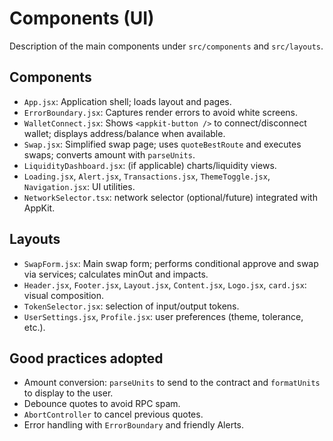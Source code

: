 # Components (UI)

Description of the main components under `src/components` and `src/layouts`.

## Components
- `App.jsx`: Application shell; loads layout and pages.
- `ErrorBoundary.jsx`: Captures render errors to avoid white screens.
- `WalletConnect.jsx`: Shows `<appkit-button />` to connect/disconnect wallet; displays address/balance when available.
- `Swap.jsx`: Simplified swap page; uses `quoteBestRoute` and executes swaps; converts amount with `parseUnits`.
- `LiquidityDashboard.jsx`: (if applicable) charts/liquidity views.
- `Loading.jsx`, `Alert.jsx`, `Transactions.jsx`, `ThemeToggle.jsx`, `Navigation.jsx`: UI utilities.
- `NetworkSelector.tsx`: network selector (optional/future) integrated with AppKit.

## Layouts
- `SwapForm.jsx`: Main swap form; performs conditional approve and swap via services; calculates minOut and impacts.
- `Header.jsx`, `Footer.jsx`, `Layout.jsx`, `Content.jsx`, `Logo.jsx`, `card.jsx`: visual composition.
- `TokenSelector.jsx`: selection of input/output tokens.
- `UserSettings.jsx`, `Profile.jsx`: user preferences (theme, tolerance, etc.).

## Good practices adopted
- Amount conversion: `parseUnits` to send to the contract and `formatUnits` to display to the user.
- Debounce quotes to avoid RPC spam.
- `AbortController` to cancel previous quotes.
- Error handling with `ErrorBoundary` and friendly Alerts.
